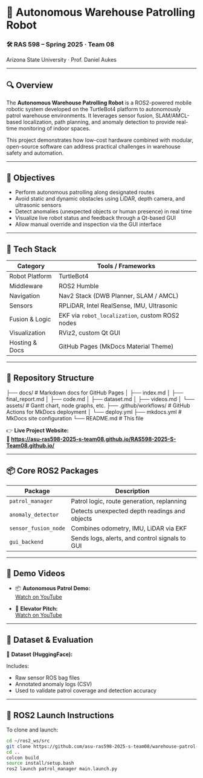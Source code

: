# 🤖 Autonomous Warehouse Patrolling Robot  
### 🛠️ RAS 598 – Spring 2025 · Team 08  
Arizona State University · Prof. Daniel Aukes  

---

## 🔍 Overview

The **Autonomous Warehouse Patrolling Robot** is a ROS2-powered mobile robotic system developed on the TurtleBot4 platform to autonomously patrol warehouse environments. It leverages sensor fusion, SLAM/AMCL-based localization, path planning, and anomaly detection to provide real-time monitoring of indoor spaces.

This project demonstrates how low-cost hardware combined with modular, open-source software can address practical challenges in warehouse safety and automation.

---

## 🎯 Objectives

- Perform autonomous patrolling along designated routes
- Avoid static and dynamic obstacles using LiDAR, depth camera, and ultrasonic sensors
- Detect anomalies (unexpected objects or human presence) in real time
- Visualize live robot status and feedback through a Qt-based GUI
- Allow manual override and inspection via the GUI interface

---

## 🧠 Tech Stack

| Category         | Tools / Frameworks |
|------------------|--------------------|
| Robot Platform   | TurtleBot4         |
| Middleware       | ROS2 Humble        |
| Navigation       | Nav2 Stack (DWB Planner, SLAM / AMCL) |
| Sensors          | RPLiDAR, Intel RealSense, IMU, Ultrasonic |
| Fusion & Logic   | EKF via `robot_localization`, custom ROS2 nodes |
| Visualization    | RViz2, custom Qt GUI |
| Hosting & Docs   | GitHub Pages (MkDocs Material Theme) |

---

## 📂 Repository Structure

├── docs/ # Markdown docs for GitHub Pages
│ ├── index.md
│ ├── final_report.md
│ ├── code.md
│ ├── dataset.md
│ ├── videos.md
│ └── assets/ # Gantt chart, node graphs, etc.
├── .github/workflows/ # GitHub Actions for MkDocs deployment
│ └── deploy.yml
├── mkdocs.yml # MkDocs site configuration
└── README.md # This file


👉 **Live Project Website:**  
**🔗 https://asu-ras598-2025-s-team08.github.io/RAS598-2025-S-Team08.github.io/**

---

## 📦 Core ROS2 Packages

| Package             | Description                                     |
|---------------------|-------------------------------------------------|
| `patrol_manager`    | Patrol logic, route generation, replanning      |
| `anomaly_detector`  | Detects unexpected depth readings and objects   |
| `sensor_fusion_node`| Combines odometry, IMU, LiDAR via EKF           |
| `gui_backend`       | Sends logs, alerts, and control signals to GUI  |

---

## 🎥 Demo Videos

- 📦 **Autonomous Patrol Demo:**  
  [Watch on YouTube](https://youtu.be/e1mFo_xL-tc)

- 🎤 **Elevator Pitch:**  
  [Watch on YouTube](https://www.youtube.com/watch?v=srB0Ry8rDLg)

---

## 🧪 Dataset & Evaluation

📁 **Dataset (HuggingFace):**  


Includes:
- Raw sensor ROS bag files
- Annotated anomaly logs (CSV)
- Used to validate patrol coverage and detection accuracy

---

## 🧭 ROS2 Launch Instructions

To clone and launch:

```bash
cd ~/ros2_ws/src
git clone https://github.com/asu-ras598-2025-s-team08/warehouse-patrol-code
cd ..
colcon build
source install/setup.bash
ros2 launch patrol_manager main.launch.py
